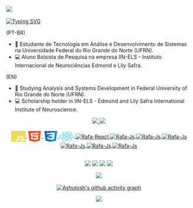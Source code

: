 <img src="https://capsule-render.vercel.app/api?type=waving&color=0000FF&height=250&section=header&text=About+Me&fontSize=70" />

[![Typing SVG](https://readme-typing-svg.herokuapp.com/?color=000000size=35&center=true&vCenter=true&width=1000&lines=HELLO,+My+name+is+Henrique+Nastari+👋;I'm+28+years+old;I'm+from+Brazil;Be+Welcome!+:%29)](https://git.io/typing-svg)

(PT-BR)
- 📖 Estudante de Tecnologia em Análise e Desenvolvimento de Sistemas na Universidade Federal do Rio Grande do Norte (UFRN).
- 💻 Aluno Bolsista de Pesquisa na empresa IIN-ELS - Instituto Internacional de Neurociências Edmond e Lily Safra.

(EN)
- 📖 Studying Analysis and Systems Development in Federal University of Rio Grande do Norte (UFRN).
- 💻 Scholarship holder in IIN-ELS - Edmond and Lily Safra International Institute of Neuroscience.

<div align="center">
  
  <a href="https://github.com/Henrique-Nastari">
  <img height="160em" src="https://github-readme-stats.vercel.app/api?username=Henrique-Nastari&show_icons=true&theme=github_dark&include_all_commits=true&count_private=true"/>
  <img height="160em" src="https://github-readme-stats.vercel.app/api/top-langs/?username=Henrique-Nastari&layout=compact&langs_count=7&theme=github_dark"/>

 </div>
  
  <div align="center"><br>
  <img align="center" alt="Rafa-Js" height="30" width="40" src="https://raw.githubusercontent.com/devicons/devicon/master/icons/javascript/javascript-plain.svg">
  <img align="center" alt="Rafa-HTML" height="30" width="40" src="https://raw.githubusercontent.com/devicons/devicon/master/icons/html5/html5-original.svg">
  <img align="center" alt="Rafa-CSS" height="30" width="40" src="https://raw.githubusercontent.com/devicons/devicon/master/icons/css3/css3-original.svg">
  <img align="center" alt="Rafa-React" height="30" width="40" src="https://raw.githubusercontent.com/devicons/devicon/master/icons/react/react-original.svg">
  <img align="center" alt="Rafa-React" height="30" width="40" src="https://cdn.jsdelivr.net/gh/devicons/devicon/icons/bootstrap/bootstrap-original-wordmark.svg" />
  <img align="center" alt="Rafa-Js" height="30" width="40" src="https://cdn.jsdelivr.net/gh/devicons/devicon/icons/nodejs/nodejs-original.svg" />
  <img align="center" alt="Rafa-Js" height="30" width="40" src="https://cdn.jsdelivr.net/gh/devicons/devicon/icons/go/go-original-wordmark.svg" />
  <img align="center" alt="Rafa-Js" height="30" width="40" src="https://cdn.jsdelivr.net/gh/devicons/devicon/icons/go/go-original.svg" />
  <img align="center" alt="Rafa-Js" height="30" width="40" src="https://cdn.jsdelivr.net/gh/devicons/devicon/icons/docker/docker-plain-wordmark.svg" />
  <img align="center" alt="Rafa-Js" height="30" width="40" src="https://cdn.jsdelivr.net/gh/devicons/devicon/icons/postgresql/postgresql-plain-wordmark.svg" />
  <img align="center" alt="Rafa-Js" height="30" width="40" src="https://cdn.jsdelivr.net/gh/devicons/devicon/icons/figma/figma-original.svg" />

  
  <div align="center"> 
    
  <br>
    
  <a href = "mailto:nastari.henrique@gmail.com"><img src="https://img.shields.io/badge/-Gmail-%23333?style=for-the-badge&logo=gmail&logoColor=white" target="_blank"></a>
 <a href = "mailto:nastari.henrique@outlook.com"><img src="https://img.shields.io/badge/Microsoft_Outlook-0078D4?style=for-the-badge&logo=microsoft-outlook&logoColor=white" target="_blank"></a>
  <a href="https://www.linkedin.com/in/henrique-nastari-corrêa-1469bb176/" target="_blank"><img src="https://img.shields.io/badge/-LinkedIn-%230077B5?style=for-the-badge&logo=linkedin&logoColor=white" target="_blank"></a> 
  <a href="https://www.instagram.com/henriquenastari/" target="_blank"><img src="https://img.shields.io/badge/-Instagram-%23E4405F?style=for-the-badge&logo=instagram&logoColor=white" target="_blank"></a>
 
</div>

<p align="center">
  <img src="https://github-profile-trophy.vercel.app/?username=Henrique-Nastari&theme=Solar&row=2&no-bg=true&column=3&margin-w=15&margin-h=15" />
</p>

[![Ashutosh's github activity graph](https://github-readme-activity-graph.vercel.app/graph?username=Henrique-Nastari&bg_color=fcfcfc&color=3618cd&line=cac0d3&point=2c1bb1&area=true&hide_border=true)](https://github.com/ashutosh00710/github-readme-activity-graph)

<img src="https://capsule-render.vercel.app/api?type=waving&color=0000FF&height=200&section=header&text=&fontSize=90" />
